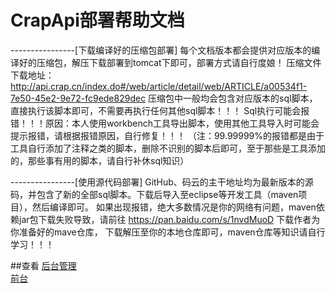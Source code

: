 # CrapApi部署帮助文档

----------------[下载编译好的压缩包部署]
每个文档版本都会提供对应版本的编译好的压缩包，解压下载部署到tomcat下即可，部署方式请自行度娘！
压缩文件下载地址：http://api.crap.cn/index.do#/web/article/detail/web/ARTICLE/a00534f1-7e50-45e2-9e72-fc9ede829dec
压缩包中一般均会包含对应版本的sql脚本，直接执行该脚本即可，不需要再执行任何其他sql脚本！！！
Sql执行可能会报错！！！原因：本人使用workbench工具导出脚本，使用其他工具导入时可能会提示报错，请根据报错原因，自行修复！！！
（注：99.99999%的报错都是由于工具自行添加了注释之类的脚本，删除不识别的脚本后即可，至于那些是工具添加的，那些事有用的脚本，请自行补休sql知识）


----------------[使用源代码部署]
GitHub、码云的主干地址均为最新版本的源码，并包含了新的全部sql脚本。下载后导入至eclipse等开发工具（maven项目），然后编译即可。
如果出现报错，绝大多数情况是你的网络有问题，maven依赖jar包下载失败导致，请前往 https://pan.baidu.com/s/1nvdMuoD 下载作者为你准备好的mave仓库，
下载解压至你的本地仓库即可，maven仓库等知识请自行学习！！！

##查看
[后台管理](http://localhost:9090/admin.do)
<br>
[前台](http://localhost:9090/dashboard.htm)
